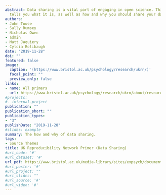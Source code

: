 ```yaml
---
abstract: Data sharing is a vital part of engaging in open science. This short primer
  tells you what it is, as well as how and why you should share your data.
authors:
- John Towse
- Sally Rumsey
- Nicholas Owen
- admin
- Matt Jaquiery
- Cylcia Bolibaugh
date: "2019-11-28"
doi: ""
featured: false
image:
  caption: '(https://www.bristol.ac.uk/psychology/research/ukrn/)'
  focal_point: ""
  preview_only: false
links:
- name: All primers
  url: https://www.bristol.ac.uk/psychology/research/ukrn/about/resources/
#projects:
#- internal-project
publication: ""
publication_short: ""
publication_types:
- "3"
publishDate: "2019-11-28"
#slides: example
summary: The how and why of data sharing.
tags:
- Source Themes
title: UK Reproducibility Network Primer (Data Sharing)
#url_code: '#'
#url_dataset: '#'
url_pdf: https://www.bristol.ac.uk/media-library/sites/expsych/documents/ukrn/UKRN_Primer_Data_Sharing.pdf
#url_poster: '#'
#url_project: ""
#url_slides: ""
#url_source: '#'
#url_video: '#'
---
```

